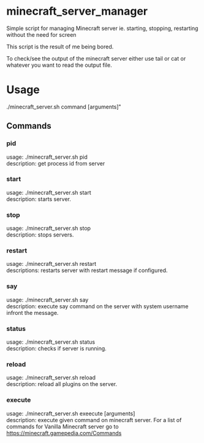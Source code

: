 # minecraft_server_manager
Simple script for managing Minecraft server ie. starting, stopping, restarting without the need for screen

This script is the result of me being bored.

To check/see the output of the minecraft server either use tail or cat or whatever you want to read the output file.

# Usage
  ./minecraft_server.sh command [arguments]"
  
## Commands
### pid
usage: ./minecraft_server.sh pid  
description: get process id from server

### start
usage: ./minecraft_server.sh start  
description: starts server.

### stop
usage: ./minecraft_server.sh stop  
description: stops servers.

### restart
usage: ./minecraft_server.sh restart  
descriptions: restarts server with restart message if configured.

### say
usage: ./minecraft_server.sh say <message>  
description: execute say command on the server with system username infront the message.

### status
usage: ./minecraft_server.sh status  
description: checks if server is running.  

### reload
usage: ./minecraft_server.sh reload  
description: reload all plugins on the server.

### execute <command>
usage: ./minecraft_server.sh exeecute [arguments]  
description: execute given command on minecraft server. For a list of commands for Vanilla Minecraft server go to <https://minecraft.gamepedia.com/Commands>
